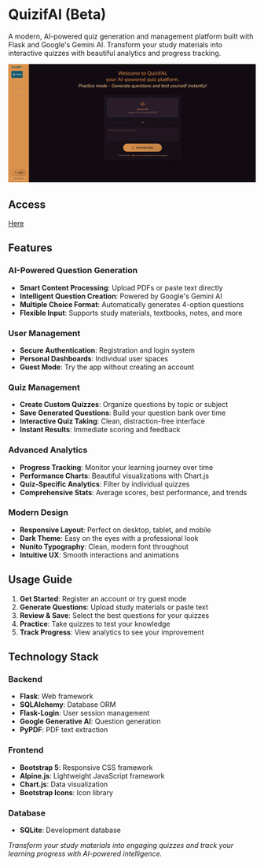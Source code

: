 # QuizifAI (Beta)

A modern, AI-powered quiz generation and management platform built with Flask and Google's Gemini AI. Transform your study materials into interactive quizzes with beautiful analytics and progress tracking.

![Home-Page](qai-home.PNG)

## Access
[Here](https://quizifai-1.onrender.com/)

## Features

### **AI-Powered Question Generation**
- **Smart Content Processing**: Upload PDFs or paste text directly
- **Intelligent Question Creation**: Powered by Google's Gemini AI
- **Multiple Choice Format**: Automatically generates 4-option questions
- **Flexible Input**: Supports study materials, textbooks, notes, and more

### **User Management**
- **Secure Authentication**: Registration and login system
- **Personal Dashboards**: Individual user spaces
- **Guest Mode**: Try the app without creating an account

### **Quiz Management**
- **Create Custom Quizzes**: Organize questions by topic or subject
- **Save Generated Questions**: Build your question bank over time
- **Interactive Quiz Taking**: Clean, distraction-free interface
- **Instant Results**: Immediate scoring and feedback

### **Advanced Analytics**
- **Progress Tracking**: Monitor your learning journey over time
- **Performance Charts**: Beautiful visualizations with Chart.js
- **Quiz-Specific Analytics**: Filter by individual quizzes
- **Comprehensive Stats**: Average scores, best performance, and trends

### **Modern Design**
- **Responsive Layout**: Perfect on desktop, tablet, and mobile
- **Dark Theme**: Easy on the eyes with a professional look
- **Nunito Typography**: Clean, modern font throughout
- **Intuitive UX**: Smooth interactions and animations

## Usage Guide

1. **Get Started**: Register an account or try guest mode
2. **Generate Questions**: Upload study materials or paste text
3. **Review & Save**: Select the best questions for your quizzes
4. **Practice**: Take quizzes to test your knowledge
5. **Track Progress**: View analytics to see your improvement

## Technology Stack

### Backend
- **Flask**: Web framework
- **SQLAlchemy**: Database ORM
- **Flask-Login**: User session management
- **Google Generative AI**: Question generation
- **PyPDF**: PDF text extraction

### Frontend
- **Bootstrap 5**: Responsive CSS framework
- **Alpine.js**: Lightweight JavaScript framework
- **Chart.js**: Data visualization
- **Bootstrap Icons**: Icon library

### Database
- **SQLite**: Development database

*Transform your study materials into engaging quizzes and track your learning progress with AI-powered intelligence.*




